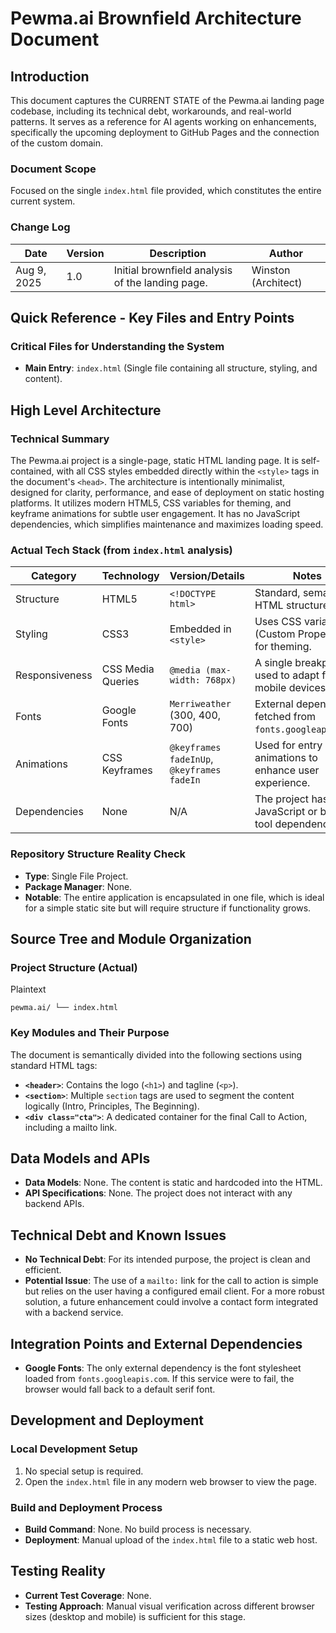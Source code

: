 # Pewma.ai Brownfield Architecture Document

## Introduction

This document captures the CURRENT STATE of the Pewma.ai landing page codebase, including its technical debt, workarounds, and real-world patterns. It serves as a reference for AI agents working on enhancements, specifically the upcoming deployment to GitHub Pages and the connection of the custom domain.

### Document Scope

Focused on the single `index.html` file provided, which constitutes the entire current system.

### Change Log

| Date | Version | Description | Author |
| --- | --- | --- | --- |
| Aug 9, 2025 | 1.0 | Initial brownfield analysis of the landing page. | Winston (Architect) |



## Quick Reference - Key Files and Entry Points

### Critical Files for Understanding the System

- **Main Entry**: `index.html` (Single file containing all structure, styling, and content).

## High Level Architecture

### Technical Summary

The Pewma.ai project is a single-page, static HTML landing page. It is self-contained, with all CSS styles embedded directly within the `<style>` tags in the document's `<head>`. The architecture is intentionally minimalist, designed for clarity, performance, and ease of deployment on static hosting platforms. It utilizes modern HTML5, CSS variables for theming, and keyframe animations for subtle user engagement. It has no JavaScript dependencies, which simplifies maintenance and maximizes loading speed.

### Actual Tech Stack (from `index.html` analysis)

| Category | Technology | Version/Details | Notes |
| --- | --- | --- | --- |
| Structure | HTML5 | `<!DOCTYPE html>` | Standard, semantic HTML structure. |
| Styling | CSS3 | Embedded in `<style>` | Uses CSS variables (Custom Properties) for theming. |
| Responsiveness | CSS Media Queries | `@media (max-width: 768px)` | A single breakpoint is used to adapt for mobile devices. |
| Fonts | Google Fonts | `Merriweather` (300, 400, 700) | External dependency fetched from `fonts.googleapis.com`. |
| Animations | CSS Keyframes | `@keyframes fadeInUp`, `@keyframes fadeIn` | Used for entry animations to enhance user experience. |
| Dependencies | None | N/A | The project has no JavaScript or build-tool dependencies. |



### Repository Structure Reality Check

- **Type**: Single File Project.
- **Package Manager**: None.
- **Notable**: The entire application is encapsulated in one file, which is ideal for a simple static site but will require structure if functionality grows.

## Source Tree and Module Organization

### Project Structure (Actual)

Plaintext

`pewma.ai/
└── index.html`

### Key Modules and Their Purpose

The document is semantically divided into the following sections using standard HTML tags:

- **`<header>`**: Contains the logo (`<h1>`) and tagline (`<p>`).
- **`<section>`**: Multiple `section` tags are used to segment the content logically (Intro, Principles, The Beginning).
- **`<div class="cta">`**: A dedicated container for the final Call to Action, including a mailto link.

## Data Models and APIs

- **Data Models**: None. The content is static and hardcoded into the HTML.
- **API Specifications**: None. The project does not interact with any backend APIs.

## Technical Debt and Known Issues

- **No Technical Debt**: For its intended purpose, the project is clean and efficient.
- **Potential Issue**: The use of a `mailto:` link for the call to action is simple but relies on the user having a configured email client. For a more robust solution, a future enhancement could involve a contact form integrated with a backend service.

## Integration Points and External Dependencies

- **Google Fonts**: The only external dependency is the font stylesheet loaded from `fonts.googleapis.com`. If this service were to fail, the browser would fall back to a default serif font.

## Development and Deployment

### Local Development Setup

1. No special setup is required.
2. Open the `index.html` file in any modern web browser to view the page.

### Build and Deployment Process

- **Build Command**: None. No build process is necessary.
- **Deployment**: Manual upload of the `index.html` file to a static web host.

## Testing Reality

- **Current Test Coverage**: None.
- **Testing Approach**: Manual visual verification across different browser sizes (desktop and mobile) is sufficient for this stage.